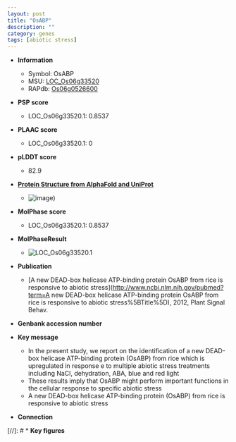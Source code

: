 ```yaml
---
layout: post
title: "OsABP"
description: ""
category: genes
tags: [abiotic stress]
---
```


* **Information**  
    + Symbol: OsABP  
    + MSU: [LOC_Os06g33520](http://rice.plantbiology.msu.edu/cgi-bin/ORF_infopage.cgi?orf=LOC_Os06g33520)  
    + RAPdb: [Os06g0526600](http://rapdb.dna.affrc.go.jp/viewer/gbrowse_details/irgsp1?name=Os06g0526600)  

* **PSP score**  
    + LOC_Os06g33520.1: 0.8537 

* **PLAAC score**  
    + LOC_Os06g33520.1: 0 

* **pLDDT score**
    + 82.9

* **[Protein Structure from AlphaFold and UniProt](https://www.uniprot.org/uniprotkb/Q0DBU5/entry#structure)**
    + ![image](https://ricepsp.github.io/images/Q0/AF-Q0DBU5-F1.png))

* **MolPhase score**
    + LOC_Os06g33520.1: 0.8537

* **MolPhaseResult**
    + ![LOC_Os06g33520.1](https://ricepsp.github.io/pictures/LOC_Os06g/LOC_Os06g33520.1.png)

* **Publication**  
    + [A new DEAD-box helicase ATP-binding protein OsABP from rice is responsive to abiotic stress](http://www.ncbi.nlm.nih.gov/pubmed?term=A new DEAD-box helicase ATP-binding protein OsABP from rice is responsive to abiotic stress%5BTitle%5D), 2012, Plant Signal Behav.

* **Genbank accession number**  

* **Key message**  
    + In the present study, we report on the identification of a new DEAD-box helicase ATP-binding protein (OsABP) from rice which is upregulated in response e to multiple abiotic stress treatments including NaCl, dehydration, ABA, blue and red light
    + These results imply that OsABP might perform important functions in the cellular response to specific abiotic stress
    + A new DEAD-box helicase ATP-binding protein (OsABP) from rice is responsive to abiotic stress

* **Connection**  

[//]: # * **Key figures**  



